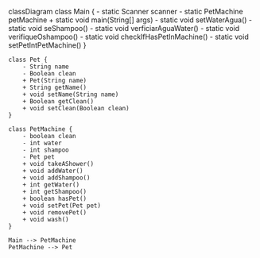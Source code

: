 
classDiagram
    class Main {
        - static Scanner scanner
        - static PetMachine petMachine
        + static void main(String[] args)
        - static void setWaterAgua()
        - static void seShampoo()
        - static void verficiarAguaWater()
        - static void verifiqueOshampoo()
        - static void checkIfHasPetInMachine()
        - static void setPetIntPetMachine()
    }

    class Pet {
        - String name
        - Boolean clean
        + Pet(String name)
        + String getName()
        + void setName(String name)
        + Boolean getClean()
        + void setClean(Boolean clean)
    }

    class PetMachine {
        - boolean clean
        - int water
        - int shampoo
        - Pet pet
        + void takeAShower()
        + void addWater()
        + void addShampoo()
        + int getWater()
        + int getShampoo()
        + boolean hasPet()
        + void setPet(Pet pet)
        + void removePet()
        + void wash()
    }

    Main --> PetMachine
    PetMachine --> Pet

